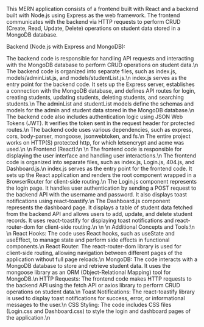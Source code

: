 This MERN application consists of a frontend built with React and a backend built with Node.js using Express as the web framework. The frontend communicates with the backend via HTTP requests to perform CRUD (Create, Read, Update, Delete) operations on student data stored in a MongoDB database.

Backend (Node.js with Express and MongoDB):

The backend code is responsible for handling API requests and interacting with the MongoDB database to perform CRUD operations on student data.\n
The backend code is organized into separate files, such as index.js, models/adminList.js, and models/studentList.js.\n
index.js serves as the entry point for the backend code. It sets up the Express server, establishes a connection with the MongoDB database, and defines API routes for login, creating students, updating students, deleting students, and searching students.\n
The adminList and studentList models define the schemas and models for the admin and student data stored in the MongoDB database.\n
The backend code also includes authentication logic using JSON Web Tokens (JWT). It verifies the token sent in the request header for protected routes.\n
The backend code uses various dependencies, such as express, cors, body-parser, mongoose, jsonwebtoken, and fs.\n
The entire project works on HTTP(S) protected http, for which letsencrypt and acme was used.\n
\n
Frontend (React):\n
\n
The frontend code is responsible for displaying the user interface and handling user interactions.\n
The frontend code is organized into separate files, such as index.js, Login.js, 404.js, and Dashboard.js.\n
index.js serves as the entry point for the frontend code. It sets up the React application and renders the root component wrapped in a BrowserRouter for client-side routing.\n
The Login.js component represents the login page. It handles user authentication by sending a POST request to the backend API with the username and password. It also displays toast notifications using react-toastify.\n
The Dashboard.js component represents the dashboard page. It displays a table of student data fetched from the backend API and allows users to add, update, and delete student records. It uses react-toastify for displaying toast notifications and react-router-dom for client-side routing.\n
\n
\n
Additional Concepts and Tools:\n
\n
React Hooks: The code uses React hooks, such as useState and useEffect, to manage state and perform side effects in functional components.\n
React Router: The react-router-dom library is used for client-side routing, allowing navigation between different pages of the application without full page reloads.\n
MongoDB: The code interacts with a MongoDB database to store and retrieve student data. It uses the mongoose library as an ORM (Object-Relational Mapping) tool for MongoDB.\n
HTTP Requests: The frontend code makes HTTP requests to the backend API using the fetch API or axios library to perform CRUD operations on student data.\n
Toast Notifications: The react-toastify library is used to display toast notifications for success, error, or informational messages to the user.\n
CSS Styling: The code includes CSS files (Login.css and Dashboard.css) to style the login and dashboard pages of the application.\n
